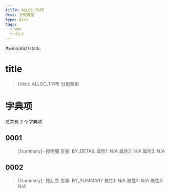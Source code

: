```yaml
---
title: ALLOC_TYPE
desc: 分配类型
type: dict
tags:
  - wms
  - dict
---
```

#wms/dict/static

# title
>[!dict] ALLOC_TYPE
> 分配类型

# 字典项
总共有 2 个字典项
## 0001
>[!summary]- 按明细
>变量: BY_DETAIL
>属性1: N/A
>属性2: N/A
>属性3: N/A

## 0002
>[!summary]- 按汇总
>变量: BY_SUMMARY
>属性1: N/A
>属性2: N/A
>属性3: N/A

